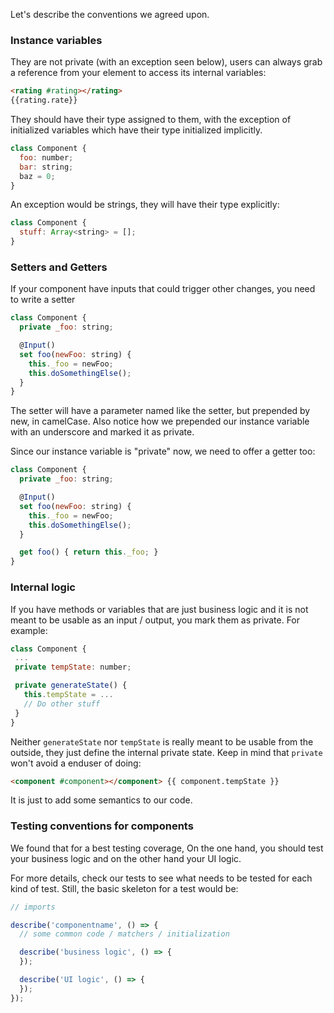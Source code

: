 Let's describe the conventions we agreed upon.

### Instance variables

They are not private (with an exception seen below), users can always grab a reference from your element to access its internal variables:

```html
<rating #rating></rating>
{{rating.rate}}
```

They should have their type assigned to them, with the exception of initialized variables which have their type initialized implicitly.

```javascript
class Component {
  foo: number;
  bar: string;
  baz = 0;
}
```

An exception would be strings, they will have their type explicitly:

```javascript
class Component {
  stuff: Array<string> = [];
}
```

### Setters and Getters

If your component have inputs that could trigger other changes, you need to write a setter

```javascript
class Component {
  private _foo: string;

  @Input()
  set foo(newFoo: string) {
    this._foo = newFoo;
    this.doSomethingElse();
  }
}
```

The setter will have a parameter named like the setter, but prepended by new, in camelCase. Also notice how we prepended our instance variable with an underscore and marked it as private.

Since our instance variable is "private" now, we need to offer a getter too:

```javascript
class Component {
  private _foo: string;

  @Input()
  set foo(newFoo: string) {
    this._foo = newFoo;
    this.doSomethingElse();
  }

  get foo() { return this._foo; }
}
```

### Internal logic

If you have methods or variables that are just business logic and it is not meant to be usable as an input / output, you mark them as private. For example:

```javascript
class Component {
 ...
 private tempState: number;

 private generateState() {
   this.tempState = ...
   // Do other stuff
 }
}
```

Neither `generateState` nor `tempState` is really meant to be usable from the outside, they just define the internal private state. Keep in mind that `private` won't avoid a enduser of doing:

```html
<component #component></component> {{ component.tempState }}
```

It is just to add some semantics to our code.

### Testing conventions for components

We found that for a best testing coverage, On the one hand, you should test your business logic and on the other hand your UI logic.

For more details, check our tests to see what needs to be tested for each kind of test. Still, the basic skeleton for a test would be:

```javascript
// imports

describe('componentname', () => {
  // some common code / matchers / initialization

  describe('business logic', () => {
  });

  describe('UI logic', () => {
  });
});
```
